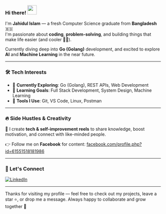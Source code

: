 ### Hi there! <img src="https://camo.githubusercontent.com/d04509037f646eab5c2d6d130574ef059fa8eef92e45a139a827a8d06e9d5042/68747470733a2f2f656d6f6a69732e736c61636b6d6f6a69732e636f6d2f656d6f6a69732f696d616765732f313533363335313037352f343539342f626c6f622d776176652e676966" width="30"/>

I'm **Jahidul Islam** — a fresh Computer Science graduate from **Bangladesh** 🇧🇩  
I'm passionate about **coding**, **problem-solving**, and building things that make life easier (and cooler 👨‍💻).

Currently diving deep into **Go (Golang)** development, and excited to explore **AI** and **Machine Learning** in the near future.

---

### 🛠️ Tech Interests

- 🧠 **Currently Exploring**: Go (Golang), REST APIs, Web Development
- 🌱 **Learning Goals**: Full Stack Development, System Design, Machine Learning
- 🔧 **Tools I Use**: Git, VS Code, Linux, Postman

---

### 🔥 Side Hustles & Creativity

📱 I create **tech & self-improvement reels** to share knowledge, boost motivation, and connect with like-minded people.

👉 Follow me on **Facebook** for content:
[facebook.com/profile.php?id=61551518181986](https://www.facebook.com/profile.php?id=61551518181986)

---

### 💼 Let's Connect

[![LinkedIn](https://img.shields.io/badge/-LinkedIn-blue?style=flat-square&logo=linkedin&logoColor=white)](https://www.linkedin.com/in/thisisjahid/)

---
Thanks for visiting my profile — feel free to check out my projects, leave a star ⭐, or drop me a message. Always happy to collaborate and grow together 🚀
